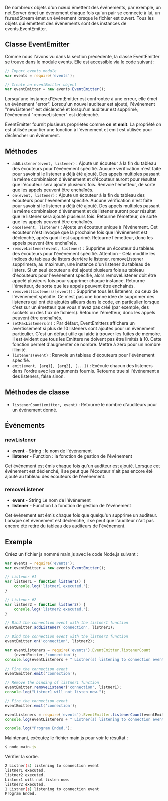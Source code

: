 De nombreux objets d'un nœud émettent des événements, par exemple, un net.Server émet un événement chaque fois qu'un pair se connecte à lui, un fs.readStream émet un événement lorsque le fichier est ouvert. Tous les objets qui émettent des événements sont des instances de events.EventEmitter.

## Classe EventEmitter

Comme nous l'avons vu dans la section précédente, la classe EventEmitter se trouve dans le module events. Elle est accessible via le code suivant :

```js
// Import events module
var events = require('events');

// Create an eventEmitter object
var eventEmitter = new events.EventEmitter();
```

Lorsqu'une instance d'EventEmitter est confrontée à une erreur, elle émet un événement "error". Lorsqu'un nouvel auditeur est ajouté, l'événement "newListener" est déclenché et lorsqu'un auditeur est supprimé, l'événement "removeListener" est déclenché.

EventEmitter fournit plusieurs propriétés comme **on** et **emit**. La propriété on est utilisée pour lier une fonction à l'événement et emit est utilisée pour déclencher un événement.

## Méthodes

- ```addListener(event, listener)``` : Ajoute un écouteur à la fin du tableau des écouteurs pour l'événement spécifié. Aucune vérification n'est faite pour savoir si le listener a déjà été ajouté. Des appels multiples passant la même combinaison d'événement et d'écouteur auront pour résultat que l'écouteur sera ajouté plusieurs fois. Renvoie l'émetteur, de sorte que les appels peuvent être enchaînés.
- ```on(event, listener)``` : Ajoute un écouteur à la fin du tableau des écouteurs pour l'événement spécifié. Aucune vérification n'est faite pour savoir si le listener a déjà été ajouté. Des appels multiples passant la même combinaison d'événement et de listener auront pour résultat que le listener sera ajouté plusieurs fois. Retourne l'émetteur, de sorte que les appels peuvent être enchaînés.
- ```once(event, listener)``` : Ajoute un écouteur unique à l'événement. Cet écouteur n'est invoqué que la prochaine fois que l'événement est déclenché, après quoi il est supprimé. Retourne l'émetteur, donc les appels peuvent être enchaînés.
- ```removeListener(event, listener)``` : Supprime un écouteur du tableau des écouteurs pour l'événement spécifié. Attention - Cela modifie les indices du tableau de listers derrière le listener. removeListener supprimera, au maximum, une instance d'un listener du tableau de listers. Si un seul écouteur a été ajouté plusieurs fois au tableau d'écouteurs pour l'événement spécifié, alors removeListener doit être appelé plusieurs fois pour supprimer chaque instance. Retourne l'émetteur, de sorte que les appels peuvent être enchaînés.
- ```removeAllListeners([event])``` : Supprime tous les listeners, ou ceux de l'événement spécifié. Ce n'est pas une bonne idée de supprimer des listeners qui ont été ajoutés ailleurs dans le code, en particulier lorsque c'est sur un émetteur que vous n'avez pas créé (par exemple, des sockets ou des flux de fichiers). Retourne l'émetteur, donc les appels peuvent être enchaînés.
- ```setMaxListeners(n)``` : Par défaut, EventEmitters affichera un avertissement si plus de 10 listeners sont ajoutés pour un événement particulier. C'est un défaut utile qui aide à trouver les fuites de mémoire. Il est évident que tous les Emitters ne doivent pas être limités à 10. Cette fonction permet d'augmenter ce nombre. Mettre à zéro pour un nombre illimité.
- ```listeners(event)``` : Renvoie un tableau d'écouteurs pour l'événement spécifié.
- ```emit(event, [arg1], [arg2], [...])``` : Exécute chacun des listeners dans l'ordre avec les arguments fournis. Retourne true si l'événement a des listeners, false sinon.

## Méthodes de classe

- ```listenerCount(emitter, event)``` : Retourne le nombre d'auditeurs pour un événement donné.

## Événements

### newListener

- **event** - String : le nom de l'événement
- **listener** - Function : la fonction de gestion de l'événement

Cet événement est émis chaque fois qu'un auditeur est ajouté. Lorsque cet événement est déclenché, il se peut que l'écouteur n'ait pas encore été ajouté au tableau des écouteurs de l'événement.

### removeListener

- **event** - String Le nom de l'événement
- **listener** - Function La fonction de gestion de l'événement

Cet événement est émis chaque fois que quelqu'un supprime un auditeur. Lorsque cet événement est déclenché, il se peut que l'auditeur n'ait pas encore été retiré du tableau des auditeurs de l'événement.

## Exemple

Créez un fichier js nommé main.js avec le code Node.js suivant :

```js
var events = require('events');
var eventEmitter = new events.EventEmitter();

// listener #1
var listner1 = function listner1() {
    console.log('listner1 executed.');
}

// listener #2
var listner2 = function listner2() {
    console.log('listner2 executed.');
}

// Bind the connection event with the listner1 function
eventEmitter.addListener('connection', listner1);

// Bind the connection event with the listner2 function
eventEmitter.on('connection', listner2);

var eventListeners = require('events').EventEmitter.listenerCount
    (eventEmitter,'connection');
console.log(eventListeners + " Listner(s) listening to connection event");

// Fire the connection event 
eventEmitter.emit('connection');

// Remove the binding of listner1 function
eventEmitter.removeListener('connection', listner1);
console.log("Listner1 will not listen now.");

// Fire the connection event 
eventEmitter.emit('connection');

eventListeners = require('events').EventEmitter.listenerCount(eventEmitter,'connection');
console.log(eventListeners + " Listner(s) listening to connection event");

console.log("Program Ended.");
```

Maintenant, exécutez le fichier main.js pour voir le résultat :

```js
$ node main.js
```

Vérifier la sortie.

```bash
2 Listner(s) listening to connection event
listner1 executed.
listner2 executed.
Listner1 will not listen now.
listner2 executed.
1 Listner(s) listening to connection event
Program Ended.
```